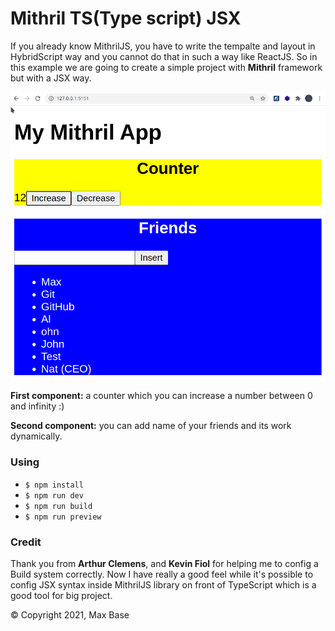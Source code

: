 # Mithril TS(Type script) JSX

If you already know MithrilJS, you have to write the tempalte and layout in HybridScript way and you cannot do that in such a way like ReactJS.
So in this example we are going to create a simple project with **Mithril** framework but with a JSX way.

[![Mithril-JS/Type script with support of JSX syntax](preview.png)](https://basemax.github.io/MithrilTS-JSX/dist/)

**First component:** a counter which you can increase a number between 0 and infinity :)

**Second component:** you can add name of your friends and its work dynamically.

### Using

- `$ npm install`
- `$ npm run dev`
- `$ npm run build`
- `$ npm run preview`

### Credit

Thank you from **Arthur Clemens**, and **Kevin Fiol** for helping me to config a Build system correctly. Now I have really a good feel while it's possible to config JSX syntax inside MithrilJS library on front of TypeScript which is a good tool for big project.

© Copyright 2021, Max Base
